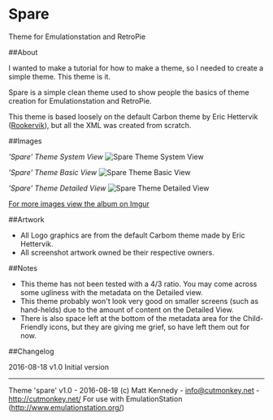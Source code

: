 # Spare
Theme for Emulationstation and RetroPie


##About

I wanted to make a tutorial for how to make a theme, so I needed to create a simple theme. This theme is it.

Spare is a simple clean theme used to show people the basics of theme creation for Emulationstation and RetroPie.

This theme is based loosely on the default Carbon theme by Eric Hettervik ([Rookervik](https://retropie.org.uk/forum/user/rookervik)), but all the XML was created from scratch.


##Images

*'Spare' Theme System View*
![Spare Theme System View](http://i.imgur.com/72DcwpD.jpg)

*'Spare' Theme Basic View*
![Spare Theme Basic View](http://i.imgur.com/lSIjOyk.jpg)

*'Spare' Theme Detailed View*
![Spare Theme Detailed View](http://i.imgur.com/r5SHwkc.jpg)

[For more images view the album on Imgur](http://imgur.com/a/LjRZk)


##Artwork

- All Logo graphics are from the default Carbom theme made by Eric Hettervik.
- All screenshot artwork owned be their respective owners.


##Notes

- This theme has not been tested with a 4/3 ratio. You may come across some ugliness with the metadata on the Detailed view.
- This theme probably won't look very good on smaller screens (such as hand-helds) due to the amount of content on the Detailed View.
- There is also space left at the bottom of the metadata area for the Child-Friendly icons, but they are giving me grief, so have left them out for now.


##Changelog

2016-08-18
v1.0 Initial version

---

Theme 'spare' v1.0 - 2016-08-18
(c) Matt Kennedy - info@cutmonkey.net - http://cutmonkey.net/
For use with EmulationStation (http://www.emulationstation.org/)
